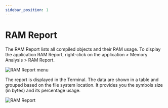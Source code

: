 ```yaml
---
sidebar_position: 1
---
```

# RAM Report

The RAM Report lists all compiled objects and their RAM usage.
To display the application RAM Report, right-click on the application > Memory Analysis > RAM Report.

![RAM Report menu](/img/zw/memory-analysis/zw_ramreport-menu.png)

The report is displayed in the Terminal. The data are shown in a table and grouped based on the file 
system location. It provides you the symbols size (in bytes) and its percentage usage.

![RAM Report](/img/zw/memory-analysis/zw_ramreport.png)

